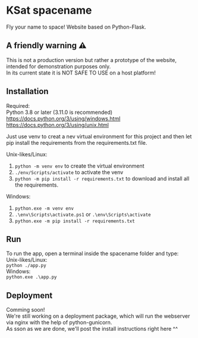 # KSat spacename
Fly your name to space! Website based on Python-Flask.

## A friendly warning ⚠
This is not a production version but rather a prototype of the website, intended for demonstration purposes only. <br>
In its current state it is NOT SAFE TO USE on a host platform!

## Installation
Required: <br>
Python 3.8 or later (3.11.0 is recommended) <br>
https://docs.python.org/3/using/windows.html <br>
https://docs.python.org/3/using/unix.html <br>

Just use venv to creat a nev virtual environment for this project and then let pip install the requirements from the requirements.txt file.

Unix-likes/Linux: <br>
1. ```python -m venv env``` to create the virtual environment <br>
2. ```./env/Scripts/activate``` to activate the venv <br>
3. ```python -m pip install -r requirements.txt``` to download and install all the requirements. <br>

Windows: <br>
1. ```python.exe -m venv env``` <br>
2. ```.\env\Scripts\activate.ps1``` or ```.\env\Scripts\activate``` <br>
3. ```python.exe -m pip install -r requirements.txt```

## Run

To run the app, open a terminal inside the spacename folder and type: <br>
Unix-likes/Linux: <br>
```python ./app.py``` <br>
Windows: <br>
```python.exe .\app.py```

## Deployment

Comming soon! <br>
We're still working on a deployment package, which will run the webserver via nginx with the help of python-gunicorn. <br>
As sson as we are done, we'll post the install instructions right here ^^
